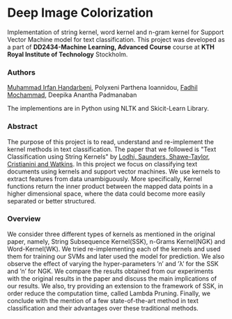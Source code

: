# Deep Image Colorization

Implementation of string kernel, word kernel and n-gram kernel for Support Vector Machine model for text classification.  This project was developed as a part of **DD2434-Machine Learning, Advanced Course** course at **KTH Royal Institute of Technology** Stockholm. 

### Authors
[Muhammad Irfan Handarbeni], Polyxeni Parthena Ioannidou, [Fadhil Mochammad], Deepika Anantha Padmanaban

The implementions are in Python using NLTK and Skicit-Learn Library.

### Abstract
The purpose of this project is to read, understand and re-implement the kernel methods in text classification. The paper that we followed is "Text Classification using String Kernels" by [Lodhi, Saunders, Shawe-Taylor, Cristianini and Watkins]. In this project we focus on classifying text documents using kernels and support vector machines. We use kernels to extract features from data unambiguously. More specifically, Kernel functions return the inner product between the mapped data points in a higher dimensional space, where the data could become more easily separated or better structured.

### Overview
We consider three different types of kernels as mentioned in the original paper, namely, String Subsequence
Kernel(SSK), n-Grams Kernel(NGK) and Word-Kernel(WK). We tried re-implementing each of the kernels
and used them for training our SVMs and later used the model for prediction. We also observe the effect
of varying the hyper-parameters ’n’ and ’λ’ for the SSK and ’n’ for NGK. We compare the results obtained
from our experiments with the original results in the paper and discuss the main implications of our results.
We also, try providing an extension to the framework of SSK, in order reduce the computation time, called
Lambda Pruning. Finally, we conclude with the mention of a few state-of-the-art method in text classification
and their advantages over these traditional methods.

[//]: # 

   [Muhammad Irfan Handarbeni]: <https://github.com/handarbeni>
   [Fadhil Mochammad]: <https://github.com/fadhilmch>
   [Lodhi, Saunders, Shawe-Taylor, Cristianini and Watkins]: <http://www.jmlr.org/papers/volume2/lodhi02a/lodhi02a.pdf>